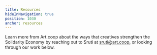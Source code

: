 ```yaml
---
title: Resources
hideInNavigation: true
position: 1030
anchor: resources
---
```


Learn more from Art.coop about the ways that creatives strengthen the Solidarity Economy by reaching out to Sruti at sruti@art.coop, or looking through our work below.
